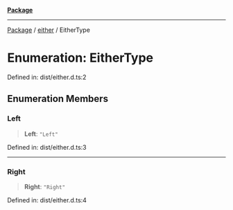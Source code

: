 [**Package**](../../README.md)

***

[Package](../../modules.md) / [either](../README.md) / EitherType

# Enumeration: EitherType

Defined in: dist/either.d.ts:2

## Enumeration Members

### Left

> **Left**: `"Left"`

Defined in: dist/either.d.ts:3

***

### Right

> **Right**: `"Right"`

Defined in: dist/either.d.ts:4

